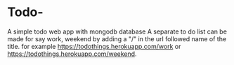 # Todo-
A simple todo web app with mongodb database 
A separate to do list can be made for say work, weekend by adding a "/" in the url followed name of the title.
for example https://todothings.herokuapp.com/work or https://todothings.herokuapp.com/weekend. 

